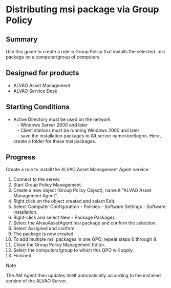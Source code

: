 # Distributing msi package via Group Policy
      
## Summary
      
Use this guide to create a rule in Group Policy that installs the selected .msi package on a computer/group of computers.
      
## Designed for products
      
- ALVAO Asset Management
- ALVAO Service Desk

## Starting Conditions
      
- Active Directory must be used on the network  
            - Windows Server 2000 and later  
            - Client stations must be running Windows 2000 and later  
            - save the installation packages to \&lt;server name&gt;\netlogon. Here, create a folder for these msi packages.
      
## Progress
     
Create a rule to install the ALVAO Asset Management Agent service.

1. Connect to the server.
2. Start Group Policy Management.
3. Create a new object (Group Policy Object), name it "ALVAO Asset Management Agent".
4. Right click on the object created and select Edit.
5. Select Computer Configuration - Policies - Software Settings -
  Software installation.
6. Right-click and select New - Package
  Package).
7. Select the AlvaoAssetAgent.msi package and confirm the selection.
8. Select Assigned and confirm.
9. The package is now created.
10. To add multiple msi packages in one GPO, repeat steps 6 through 9.
11. Close the Group Policy Management Editor.
12. Select the computers/group to which this GPO will apply.
13. Finished.

> [!NOTE]
> The AM Agent then updates itself automatically according to the installed version of the ALVAO Server.
